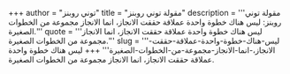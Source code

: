 +++
author = "توني روبنز"
title = "مقولة توني روبنز"
description = '''مقولة توني روبنز: ليس هناك خطوة واحدة عملاقة حققت الانجاز، انما الانجاز مجموعة من الخطوات الصغيرة.'''
quote = '''ليس هناك خطوة واحدة عملاقة حققت الانجاز، انما الانجاز مجموعة من الخطوات الصغيرة.'''
slug = '''ليس-هناك-خطوة-واحدة-عملاقة-حققت-الانجاز،-انما-الانجاز-مجموعة-من-الخطوات-الصغيرة'''
+++
ليس هناك خطوة واحدة عملاقة حققت الانجاز، انما الانجاز مجموعة من الخطوات الصغيرة.
